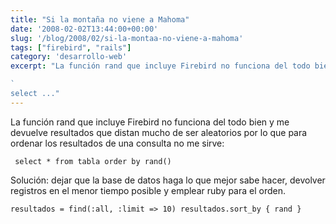 ```yaml
---
title: "Si la montaña no viene a Mahoma"
date: '2008-02-02T13:44:00+00:00'
slug: '/blog/2008/02/si-la-montaa-no-viene-a-mahoma'
tags: ["firebird", "rails"]
category: 'desarrollo-web'
excerpt: "La función rand que incluye Firebird no funciona del todo bien y me devuelve resultados que distan mucho de ser aleatorios por lo que para ordenar los resultados de una consulta no me sirve:

`
select ..."
---
```

La función rand que incluye Firebird no funciona del todo bien y me devuelve resultados que distan mucho de ser aleatorios por lo que para ordenar los resultados de una consulta no me sirve:

`
select * from tabla order by rand()`

Solución: dejar que la base de datos haga lo que mejor sabe hacer, devolver registros en el menor tiempo posible y emplear ruby para el orden.

`
  resultados = find(:all, :limit => 10)
  resultados.sort_by { rand }
`

